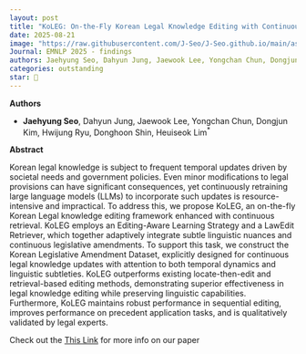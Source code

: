```yaml
---
layout: post
title: "KoLEG: On-the-Fly Korean Legal Knowledge Editing with Continuous Retrieval"
date: 2025-08-21
image: "https://raw.githubusercontent.com/J-Seo/J-Seo.github.io/main/assets/img/emnlp2025.png"
Journal: EMNLP 2025 - findings
authors: Jaehyung Seo, Dahyun Jung, Jaewook Lee, Yongchan Chun, Dongjun Kim, Hwijung Ryu, Donghoon Shin, Heuiseok Lim*
categories: outstanding
star: 🌟
---
```

**Authors**
- **Jaehyung Seo**, Dahyun Jung, Jaewook Lee, Yongchan Chun, Dongjun Kim, Hwijung Ryu, Donghoon Shin, Heuiseok Lim<sup>*</sup>

**Abstract**

Korean legal knowledge is subject to frequent temporal updates driven by societal needs and government policies. Even minor modifications to legal provisions can have significant consequences, yet continuously retraining large language models (LLMs) to incorporate such updates is resource-intensive and impractical. To address this, we propose KoLEG, an on-the-fly Korean Legal knowledge editing framework enhanced with continuous retrieval. KoLEG employs an Editing-Aware Learning Strategy and a LawEdit Retriever, which together adaptively integrate subtle linguistic nuances and continuous legislative amendments. To support this task, we construct the Korean Legislative Amendment Dataset, explicitly designed for continuous legal knowledge updates with attention to both temporal dynamics and linguistic subtleties. KoLEG outperforms existing locate-then-edit and retrieval-based editing methods, demonstrating superior effectiveness in legal knowledge editing while preserving linguistic capabilities. Furthermore, KoLEG maintains robust performance in sequential editing, improves performance on precedent application tasks, and is qualitatively validated by legal experts.

Check out the [This Link][DOI] for more info on our paper

[DOI]: TBD

